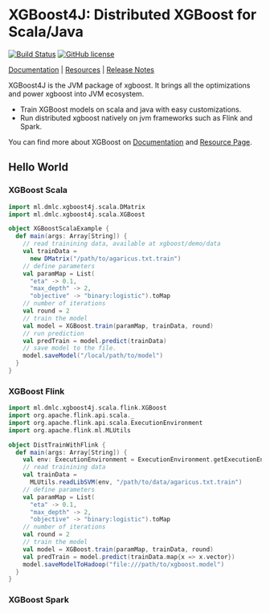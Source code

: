 # XGBoost4J: Distributed XGBoost for Scala/Java
[![Build Status](https://travis-ci.org/dmlc/xgboost.svg?branch=master)](https://travis-ci.org/dmlc/xgboost)
[![GitHub license](http://dmlc.github.io/img/apache2.svg)](../LICENSE)

[Documentation](https://xgboost.readthedocs.org/en/latest/jvm/index.html) |
[Resources](../demo/README.md) |
[Release Notes](../NEWS.md)

XGBoost4J is the JVM package of xgboost. It brings all the optimizations
and power xgboost into JVM ecosystem.

- Train XGBoost models on scala and java with easy customizations.
- Run distributed xgboost natively on jvm frameworks such as Flink and Spark.

You can find more about XGBoost on [Documentation](https://xgboost.readthedocs.org/en/latest/jvm/index.html) and [Resource Page](../demo/README.md).

## Hello World
### XGBoost Scala
```scala
import ml.dmlc.xgboost4j.scala.DMatrix
import ml.dmlc.xgboost4j.scala.XGBoost

object XGBoostScalaExample {
  def main(args: Array[String]) {
    // read trainining data, available at xgboost/demo/data
    val trainData =
      new DMatrix("/path/to/agaricus.txt.train")
    // define parameters
    val paramMap = List(
      "eta" -> 0.1,
      "max_depth" -> 2,
      "objective" -> "binary:logistic").toMap
    // number of iterations
    val round = 2
    // train the model
    val model = XGBoost.train(paramMap, trainData, round)
    // run prediction
    val predTrain = model.predict(trainData)
    // save model to the file.
    model.saveModel("/local/path/to/model")
  }
}
```

### XGBoost Flink
```scala
import ml.dmlc.xgboost4j.scala.flink.XGBoost
import org.apache.flink.api.scala._
import org.apache.flink.api.scala.ExecutionEnvironment
import org.apache.flink.ml.MLUtils

object DistTrainWithFlink {
  def main(args: Array[String]) {
    val env: ExecutionEnvironment = ExecutionEnvironment.getExecutionEnvironment
    // read trainining data
    val trainData =
      MLUtils.readLibSVM(env, "/path/to/data/agaricus.txt.train")
    // define parameters
    val paramMap = List(
      "eta" -> 0.1,
      "max_depth" -> 2,
      "objective" -> "binary:logistic").toMap
    // number of iterations
    val round = 2
    // train the model
    val model = XGBoost.train(paramMap, trainData, round)
    val predTrain = model.predict(trainData.map{x => x.vector})
    model.saveModelToHadoop("file:///path/to/xgboost.model")
  }
}
```

### XGBoost Spark

